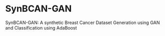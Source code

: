 # SynBCAN-GAN
SynBCAN-GAN: A synthetic Breast Cancer Dataset Generation using GAN and Classification using AdaBoost
